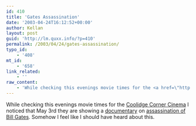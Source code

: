 ```yaml
---
id: 410
title: 'Gates Assassination'
date: '2003-04-24T16:12:52+00:00'
author: Kellan
layout: post
guid: 'http://lm.quxx.info/?p=410'
permalink: /2003/04/24/gates-assassination/
typo_id:
    - '408'
mt_id:
    - '658'
link_related:
    - ''
raw_content:
    - 'While checking this evenings movie times for the <a href=\"http://coolidge.org\">Coolidge Corner Cinema</a> I noticed that May 3rd they are showing a <a href=\"http://www.coolidge.org/s_events.html#nothing\">documentary</a> on <a href=\"http://www.garcettireport.org/\">assassination of Bill Gates</a>.  Somehow I feel like I should have heard about this.'
---
```


While checking this evenings movie times for the [Coolidge Corner Cinema](http://coolidge.org) I noticed that May 3rd they are showing a [documentary](http://www.coolidge.org/s_events.html#nothing) on [assassination of Bill Gates](http://www.garcettireport.org/). Somehow I feel like I should have heard about this.